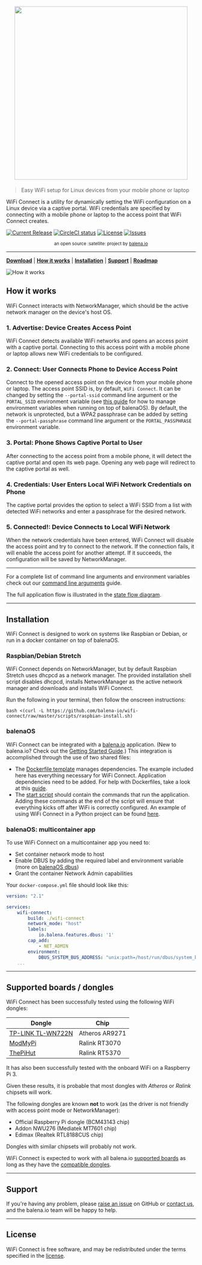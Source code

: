 <h1 align="center"><img width="460" src="https://github.com/balena-io/wifi-connect/raw/master/docs/images/wifi-connect.png" /></h1>

> Easy WiFi setup for Linux devices from your mobile phone or laptop

WiFi Connect is a utility for dynamically setting the WiFi configuration on a Linux device via a captive portal. WiFi credentials are specified by connecting with a mobile phone or laptop to the access point that WiFi Connect creates.

[![Current Release](https://img.shields.io/github/release/balena-io/wifi-connect.svg?style=flat-square)](https://github.com/balena-io/wifi-connect/releases/latest)
[![CircleCI status](https://img.shields.io/circleci/project/github/balena-io/wifi-connect.svg?style=flat-square)](https://circleci.com/gh/balena-io/wifi-connect)
[![License](https://img.shields.io/github/license/balena-io/wifi-connect.svg?style=flat-square)](https://github.com/balena-io/wifi-connect/blob/master/LICENSE)
[![Issues](https://img.shields.io/github/issues/balena-io/wifi-connect.svg?style=flat-square)](https://github.com/balena-io/wifi-connect/issues)

<div align="center">
  <sub>an open source :satellite: project by <a href="https://balena.io">balena.io</a></sub>
</div>

***

[**Download**][DOWNLOAD] | [**How it works**](#how-it-works) | [**Installation**](#installation) | [**Support**](#support) | [**Roadmap**][MILESTONES]

[DOWNLOAD]: https://github.com/balena-io/wifi-connect/releases/latest
[MILESTONES]: https://github.com/balena-io/wifi-connect/milestones

![How it works](./docs/images/how-it-works.png?raw=true)

How it works
------------

WiFi Connect interacts with NetworkManager, which should be the active network manager on the device's host OS.

### 1. Advertise: Device Creates Access Point

WiFi Connect detects available WiFi networks and opens an access point with a captive portal. Connecting to this access point with a mobile phone or laptop allows new WiFi credentials to be configured.

### 2. Connect: User Connects Phone to Device Access Point

Connect to the opened access point on the device from your mobile phone or laptop. The access point SSID is, by default, `WiFi Connect`. It can be changed by setting the `--portal-ssid` command line argument or the `PORTAL_SSID` environment variable (see [this guide](https://balena.io/docs/management/env-vars/) for how to manage environment variables when running on top of balenaOS). By default, the network is unprotected, but a WPA2 passphrase can be added by setting the `--portal-passphrase` command line argument or the `PORTAL_PASSPHRASE` environment variable.

### 3. Portal: Phone Shows Captive Portal to User

After connecting to the access point from a mobile phone, it will detect the captive portal and open its web page. Opening any web page will redirect to the captive portal as well.

### 4. Credentials: User Enters Local WiFi Network Credentials on Phone

The captive portal provides the option to select a WiFi SSID from a list with detected WiFi networks and enter a passphrase for the desired network.

### 5. Connected!: Device Connects to Local WiFi Network

When the network credentials have been entered, WiFi Connect will disable the access point and try to connect to the network. If the connection fails, it will enable the access point for another attempt. If it succeeds, the configuration will be saved by NetworkManager.

---

For a complete list of command line arguments and environment variables check out our [command line arguments](./docs/command-line-arguments.md) guide.

The full application flow is illustrated in the [state flow diagram](./docs/state-flow-diagram.md).

***

Installation
------------

WiFi Connect is designed to work on systems like Raspbian or Debian, or run in a docker container on top of balenaOS.

### Raspbian/Debian Stretch

WiFi Connect depends on NetworkManager, but by default Raspbian Stretch uses dhcpcd as a network manager. The provided installation shell script disables dhcpcd, installs NetworkManager as the active network manager and downloads and installs WiFi Connect.

Run the following in your terminal, then follow the onscreen instructions:

`bash <(curl -L https://github.com/balena-io/wifi-connect/raw/master/scripts/raspbian-install.sh)`

### balenaOS

WiFi Connect can be integrated with a [balena.io](http://balena.io) application. (New to balena.io? Check out the [Getting Started Guide](https://balena.io/docs/#/pages/installing/gettingStarted.md).) This integration is accomplished through the use of two shared files:
- The [Dockerfile template](./Dockerfile.template) manages dependencies. The example included here has everything necessary for WiFi Connect. Application dependencies need to be added. For help with Dockerfiles, take a look at this [guide](https://balena.io/docs/deployment/dockerfile/).
- The [start script](./scripts/start.sh) should contain the commands that run the application. Adding these commands at the end of the script will ensure that everything kicks off after WiFi is correctly configured.
An example of using WiFi Connect in a Python project can be found [here](https://github.com/balena-io-projects/balena-wifi-connect-example).

### balenaOS: multicontainer app

To use WiFi Connect on a multicontainer app you need to:
- Set container network mode to host
- Enable DBUS by adding the required label and environment variable (more on [balenaOS dbus](https://www.balena.io/docs/learn/develop/runtime/#dbus-communication-with-host-os))
- Grant the container Network Admin capabilities

Your `docker-compose.yml` file should look like this:
```yaml
version: "2.1"

services:
    wifi-connect:
        build: ./wifi-connect
        network_mode: "host"
        labels:
            io.balena.features.dbus: '1'
        cap_add:
            - NET_ADMIN
        environment:
            DBUS_SYSTEM_BUS_ADDRESS: "unix:path=/host/run/dbus/system_bus_socket"
    ...
```

***

Supported boards / dongles
--------------------------

WiFi Connect has been successfully tested using the following WiFi dongles:

Dongle                                     | Chip
-------------------------------------------|-------------------
[TP-LINK TL-WN722N](http://bit.ly/1P1MdAG) | Atheros AR9271
[ModMyPi](http://bit.ly/1gY3IHF)           | Ralink RT3070
[ThePiHut](http://bit.ly/1LfkCgZ)          | Ralink RT5370

It has also been successfully tested with the onboard WiFi on a Raspberry Pi 3.

Given these results, it is probable that most dongles with *Atheros* or *Ralink* chipsets will work.

The following dongles are known **not** to work (as the driver is not friendly with access point mode or NetworkManager):

* Official Raspberry Pi dongle (BCM43143 chip)
* Addon NWU276 (Mediatek MT7601 chip)
* Edimax (Realtek RTL8188CUS chip)

Dongles with similar chipsets will probably not work.

WiFi Connect is expected to work with all balena.io [supported boards](https://www.balena.io/docs/reference/hardware/devices/) as long as they have the [compatible dongles](https://www.balena.io/docs/reference/hardware/wifi-dongles/).

***

Support
-------

If you're having any problem, please [raise an issue](https://github.com/balena-io/wifi-connect/issues/new) on GitHub or [contact us](https://balena.io/community/), and the balena.io team will be happy to help.

***

License
-------

WiFi Connect is free software, and may be redistributed under the terms specified in
the [license](https://github.com/balena-io/wifi-connect/blob/master/LICENSE).
